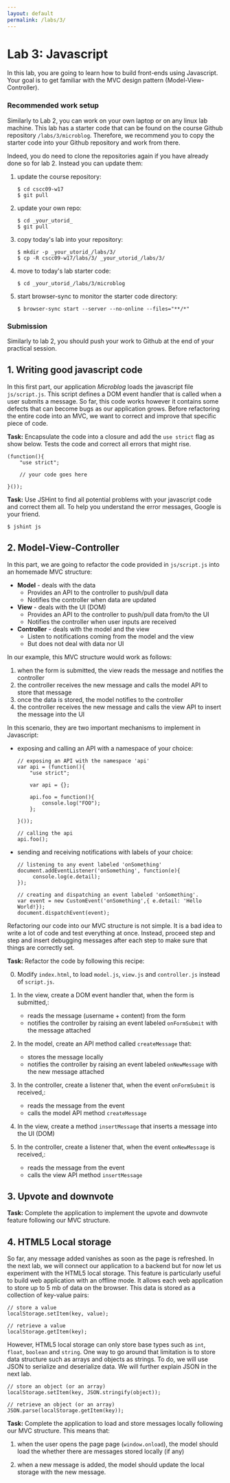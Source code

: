 ```yaml
---
layout: default
permalink: /labs/3/
---
```


# Lab 3: Javascript

In this lab, you are going to learn how to build front-ends using Javascript. Your goal is to get familiar with the MVC design pattern (Model-View-Controller). 

###  Recommended work setup

Similarly to Lab 2, you can work on your own laptop or on any linux lab machine. This lab has a starter code that can be found on the course Github repository `/labs/3/microblog`. Therefore, we recommend you to copy the starter code into your Github repository and work from there. 

Indeed, you do need to clone the repositories again if you have already done so for lab 2. Instead you can update them: 

1. update the course repository:
    
    ```
    $ cd cscc09-w17
    $ git pull
    ```

1. update your own repo:
    
    ```
    $ cd _your_utorid_
    $ git pull
    ```

1. copy today's lab into your repository: 
    
    ```
    $ mkdir -p _your_utorid_/labs/3/
    $ cp -R cscc09-w17/labs/3/ _your_utorid_/labs/3/
    ```

1. move to today's lab starter code:

    ```
    $ cd _your_utorid_/labs/3/microblog
    ```

1. start browser-sync to monitor the starter code directory:

    ```
    $ browser-sync start --server --no-online --files="**/*"
    ```

### Submission

Similarly to lab 2, you should push your work to Github at the end of your practical session. 

## 1. Writing good javascript code

In this first part, our application *Microblog* loads the javascript file `js/script.js`. This script defines a DOM event handler that is called when a user submits a message. So far, this code works however it contains some defects that can become bugs as our application grows. Before refactoring the entire code into an MVC, we want to correct and improve that specific piece of code. 

**Task:** Encapsulate the code into a closure and add the `use strict` flag as show below. Tests the code and correct all errors that might rise. 

```
(function(){
    "use strict";
    
    // your code goes here
    
}());
```

**Task:** Use JSHint to find all potential problems with your javascript code and correct them all. To help you understand the error messages, Google is your friend. 

```
$ jshint js
```

## 2. Model-View-Controller

In this part, we are going to refactor the code provided in `js/script.js` into an homemade MVC structure:

- **Model** - deals with the data
    - Provides an API to the controller to push/pull data
    - Notifies the controller when data are updated
- **View** - deals with the UI (DOM)
    - Provides an API to the controller to push/pull data from/to the UI
    - Notifies the controller when user inputs are received
- **Controller** - deals with the model and the view
    - Listen to notifications coming from the model and the view
    - But does not deal with data nor UI

In our example, this MVC structure would work as follows:

1. when the form is submitted, the view reads the message and notifies the controller 
1. the controller receives the new message and calls the model API to store that message
1. once the data is stored, the model notifies to the controller
1. the controller receives the new message and calls the view API to insert the message into the UI

In this scenario, they are two important mechanisms to implement in Javascript: 

- exposing and calling an API with a namespace of your choice:  

    ```
    // exposing an API with the namespace 'api'
    var api = (function(){
        "use strict";
    
        var api = {};
    
        api.foo = function(){
            console.log("FOO");
        };
    
    }());

    // calling the api
    api.foo();
    ```

- sending and receiving notifications with labels of your choice: 

    ```
    // listening to any event labeled 'onSomething'
    document.addEventListener('onSomething', function(e){
         console.log(e.detail);
    });

    // creating and dispatching an event labeled 'onSomething'. 
    var event = new CustomEvent('onSomething',{ e.detail: 'Hello World!});
    document.dispatchEvent(event);
    ```
    
Refactoring our code into our MVC structure is not simple. It is a bad idea to write a lot of code and test everything at once. Instead, proceed step and step and insert debugging messages after each step to make sure that things are correctly set. 

**Task:** Refactor the code by following this recipe: 

0. Modify `index.html`, to load `model.js`, `view.js` and `controller.js` instead of `script.js`. 

1. In the view, create a DOM event handler that, when the form is submitted,:
    - reads the message (username + content) from the form
    - notifies the controller by raising an event labeled `onFormSubmit` with the message attached

1. In the model, create an API method called `createMessage` that: 
    - stores the message locally
    - notifies the controller by raising an event labeled `onNewMessage` with the new message attached
    
1. In the controller, create a listener that, when the event `onFormSubmit` is received,:
    - reads the message from the event
    - calls the model API method `createMessage`

1. In the view, create a method `insertMessage` that inserts a message into the UI (DOM)
    
1. In the controller, create a listener that, when the event `onNewMessage` is received,:
    - reads the message from the event
    - calls the view API method `insertMessage`

## 3. Upvote and downvote

**Task:** Complete the application to implement the upvote and downvote feature following our MVC structure. 

## 4. HTML5 Local storage

So far, any message added vanishes as soon as the page is refreshed. In the next lab, we will connect our application to a backend but for now let us experiment with the HTML5 local storage. This feature is particularly useful to build web application with an offline mode. It allows each web application to store up to 5 mb of data on the browser. This data is stored as a collection of key-value pairs:

```
// store a value
localStorage.setItem(key, value);

// retrieve a value
localStorage.getItem(key);
```

However, HTML5 local storage can only store base types such as `int`, `float`, `boolean` and `string`. One way to go around that limitation is to store data structure such as arrays and objects as strings. To do, we will use JSON to serialize and deserialize data. We will further explain JSON in the next lab. 

```
// store an object (or an array)
localStorage.setItem(key, JSON.stringify(object));

// retrieve an object (or an array)
JSON.parse(localStorage.getItem(key));
```

**Task:** Complete the application to load and store messages locally following our MVC structure. This means that:

1. when the user opens the page page (`window.onload`), the model should load the whether there are messages stored locally (if any)

1. when a new message is added, the model should update the local storage with the new message. 







